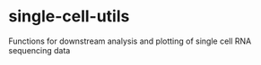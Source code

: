 # single-cell-utils
Functions for downstream analysis and plotting of single cell RNA sequencing data
